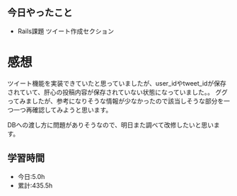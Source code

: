 ## 今日やったこと
- Rails課題 ツイート作成セクション 
 
# 感想
ツイート機能を実装できていたと思っていましたが、user_idやtweet_idが保存されていて、肝心の投稿内容が保存されていない状態になっていました。。
ググってみましたが、参考になりそうな情報が少なかったので該当しそうな部分を一つ一つ再確認してみようと思います。

DBへの渡し方に問題がありそうなので、明日また調べて改修したいと思います。

## 学習時間
- 今日:5.0h
- 累計:435.5h
